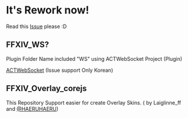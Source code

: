 # It's Rework now!

Read this [Issue](https://github.com/laiglinne-ff/ff14_overlayskin/issues/2) please :D 
## FFXIV_WS?

Plugin Folder Name included "WS" using ACTWebSocket Project (Plugin)


[ACTWebSocket](https://github.com/ZCube/ACTWebSocket) (Issue support Only Korean)

## FFXIV_Overlay_corejs

This Repository Support easier for create Overlay Skins.
( by Laiglinne_ff and [@HAERUHAERU](http://github.com/HAERUHAERU))

